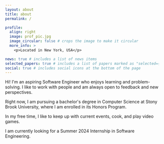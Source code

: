 ```yaml
---
layout: about
title: about
permalink: /

profile:
  align: right
  image: prof_pic.jpg
  image_circular: false # crops the image to make it circular
  more_info: >
    <p>Located in New York, USA</p>

news: true # includes a list of news items
selected_papers: true # includes a list of papers marked as "selected={true}"
social: true # includes social icons at the bottom of the page
---
```


Hi! I'm an aspiring Software Engineer who enjoys learning and problem-solving. I like to work with people and am always open to feedback and new perspectives.

Right now, I am pursuing a bachelor's degree in Computer Science at Stony Brook University, where I am enrolled in its Honors Program. 

In my free time, I like to keep up with current events, cook, and play video games.

I am currently looking for a Summer 2024 Internship in Software Engineering.
